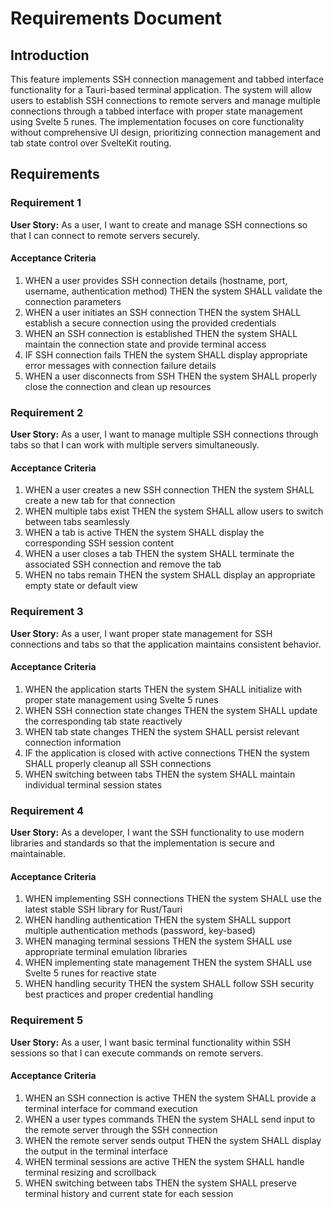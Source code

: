 # Requirements Document

## Introduction

This feature implements SSH connection management and tabbed interface functionality for a Tauri-based terminal application. The system will allow users to establish SSH connections to remote servers and manage multiple connections through a tabbed interface with proper state management using Svelte 5 runes. The implementation focuses on core functionality without comprehensive UI design, prioritizing connection management and tab state control over SvelteKit routing.

## Requirements

### Requirement 1

**User Story:** As a user, I want to create and manage SSH connections so that I can connect to remote servers securely.

#### Acceptance Criteria

1. WHEN a user provides SSH connection details (hostname, port, username, authentication method) THEN the system SHALL validate the connection parameters
2. WHEN a user initiates an SSH connection THEN the system SHALL establish a secure connection using the provided credentials
3. WHEN an SSH connection is established THEN the system SHALL maintain the connection state and provide terminal access
4. IF SSH connection fails THEN the system SHALL display appropriate error messages with connection failure details
5. WHEN a user disconnects from SSH THEN the system SHALL properly close the connection and clean up resources

### Requirement 2

**User Story:** As a user, I want to manage multiple SSH connections through tabs so that I can work with multiple servers simultaneously.

#### Acceptance Criteria

1. WHEN a user creates a new SSH connection THEN the system SHALL create a new tab for that connection
2. WHEN multiple tabs exist THEN the system SHALL allow users to switch between tabs seamlessly
3. WHEN a tab is active THEN the system SHALL display the corresponding SSH session content
4. WHEN a user closes a tab THEN the system SHALL terminate the associated SSH connection and remove the tab
5. WHEN no tabs remain THEN the system SHALL display an appropriate empty state or default view

### Requirement 3

**User Story:** As a user, I want proper state management for SSH connections and tabs so that the application maintains consistent behavior.

#### Acceptance Criteria

1. WHEN the application starts THEN the system SHALL initialize with proper state management using Svelte 5 runes
2. WHEN SSH connection state changes THEN the system SHALL update the corresponding tab state reactively
3. WHEN tab state changes THEN the system SHALL persist relevant connection information
4. IF the application is closed with active connections THEN the system SHALL properly cleanup all SSH connections
5. WHEN switching between tabs THEN the system SHALL maintain individual terminal session states

### Requirement 4

**User Story:** As a developer, I want the SSH functionality to use modern libraries and standards so that the implementation is secure and maintainable.

#### Acceptance Criteria

1. WHEN implementing SSH connections THEN the system SHALL use the latest stable SSH library for Rust/Tauri
2. WHEN handling authentication THEN the system SHALL support multiple authentication methods (password, key-based)
3. WHEN managing terminal sessions THEN the system SHALL use appropriate terminal emulation libraries
4. WHEN implementing state management THEN the system SHALL use Svelte 5 runes for reactive state
5. WHEN handling security THEN the system SHALL follow SSH security best practices and proper credential handling

### Requirement 5

**User Story:** As a user, I want basic terminal functionality within SSH sessions so that I can execute commands on remote servers.

#### Acceptance Criteria

1. WHEN an SSH connection is active THEN the system SHALL provide a terminal interface for command execution
2. WHEN a user types commands THEN the system SHALL send input to the remote server through the SSH connection
3. WHEN the remote server sends output THEN the system SHALL display the output in the terminal interface
4. WHEN terminal sessions are active THEN the system SHALL handle terminal resizing and scrollback
5. WHEN switching between tabs THEN the system SHALL preserve terminal history and current state for each session